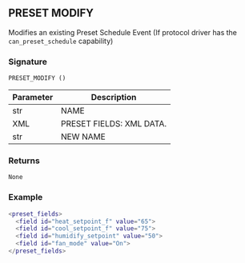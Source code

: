## PRESET MODIFY

Modifies an existing Preset Schedule Event (If protocol driver has the `can_preset_schedule` capability)


### Signature

`PRESET_MODIFY ()`


| Parameter | Description |
| --- | --- |
| str | NAME |
| XML | PRESET FIELDS:  XML DATA. |
| str | NEW NAME |

### Returns

`None`


### Example

```lua
<preset_fields>
  <field id="heat_setpoint_f" value="65">
  <field id="cool_setpoint_f" value="75">
  <field id="humidify_setpoint" value="50">
  <field id="fan_mode" value="On">
</preset_fields>
```




